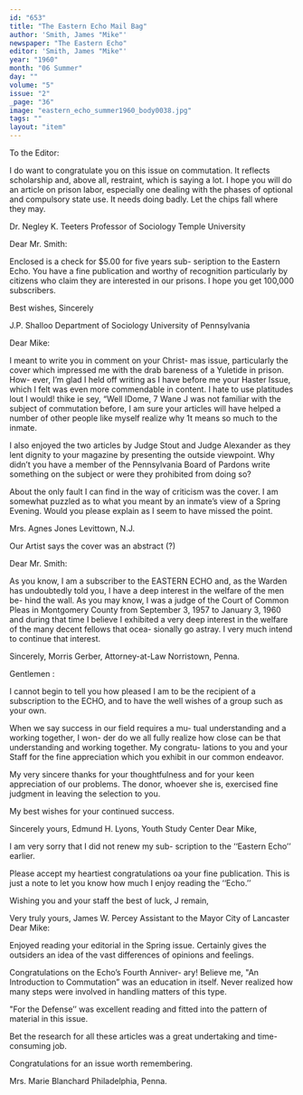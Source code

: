 ```yaml
---
id: "653"
title: "The Eastern Echo Mail Bag"
author: 'Smith, James "Mike"'
newspaper: "The Eastern Echo"
editor: 'Smith, James "Mike"'
year: "1960"
month: "06 Summer"
day: ""
volume: "5"
issue: "2"
_page: "36"
image: "eastern_echo_summer1960_body0038.jpg"
tags: ""
layout: "item"
---
```

To the Editor:

I do want to congratulate you on this issue on
commutation. It reflects scholarship and, above all,
restraint, which is saying a lot. I hope you will do
an article on prison labor, especially one dealing
with the phases of optional and compulsory state use.
It needs doing badly. Let the chips fall where they
may.

Dr. Negley K. Teeters
Professor of Sociology
Temple University

Dear Mr. Smith:

Enclosed is a check for $5.00 for five years sub-
seription to the Eastern Echo. You have a fine
publication and worthy of recognition particularly
by citizens who claim they are interested in our
prisons. I hope you get 100,000 subscribers.

Best wishes,
Sincerely

J.P. Shalloo
Department of Sociology
University of Pennsylvania

Dear Mike:

I meant to write you in comment on your Christ-
mas issue, particularly the cover which impressed me
with the drab bareness of a Yuletide in prison. How-
ever, I’m glad I held off writing as I have before me
your Haster Issue, which I felt was even more
commendable in content. I hate to use platitudes
lout I would! thike ie sey, “Well IDome, 7 Wane J
was not familiar with the subject of commutation
before, I am sure your articles will have helped a
number of other people like myself realize why 1t
means so much to the inmate.

I also enjoyed the two articles by Judge Stout
and Judge Alexander as they lent dignity to your
magazine by presenting the outside viewpoint. Why
didn’t you have a member of the Pennsylvania Board
of Pardons write something on the subject or were
they prohibited from doing so?

About the only fault I can find in the way of
criticism was the cover. I am somewhat puzzled as
to what you meant by an inmate’s view of a Spring
Evening. Would you please explain as I seem to
have missed the point.

Mrs. Agnes Jones
Levittown, N.J.

Our Artist says the cover was an abstract (?)

Dear Mr. Smith:

As you know, I am a subscriber to the EASTERN
ECHO and, as the Warden has undoubtedly told you,
I have a deep interest in the welfare of the men be-
hind the wall. As you may know, I was a judge of
the Court of Common Pleas in Montgomery County
from September 3, 1957 to January 3, 1960 and during
that time I believe I exhibited a very deep interest
in the welfare of the many decent fellows that ocea-
sionally go astray. I very much intend to continue
that interest.

Sincerely,
Morris Gerber,
Attorney-at-Law
Norristown, Penna.

Gentlemen :

I cannot begin to tell you how pleased I am to
be the recipient of a subscription to the ECHO, and
to have the well wishes of a group such as your own.

When we say success in our field requires a mu-
tual understanding and a working together, I won-
der do we all fully realize how close can be that
understanding and working together. My congratu-
lations to you and your Staff for the fine appreciation
which you exhibit in our common endeavor.

My very sincere thanks for your thoughtfulness
and for your keen appreciation of our problems. The
donor, whoever she is, exercised fine judgment in
leaving the selection to you.

My best wishes for your continued success.

Sincerely yours,
Edmund H. Lyons,
Youth Study Center
Dear Mike,

I am very sorry that I did not renew my sub-
scription to the ‘‘Eastern Echo’’ earlier.

Please accept my heartiest congratulations oa
your fine publication. This is just a note to let you
know how much I enjoy reading the ‘‘Echo.’’

Wishing you and your staff the best of luck, J
remain,

Very truly yours,
James W. Percey
Assistant to the Mayor
City of Lancaster
Dear Mike:

Enjoyed reading your editorial in the Spring
issue. Certainly gives the outsiders an idea of the
vast differences of opinions and feelings.

Congratulations on the Echo’s Fourth Anniver-
ary! Believe me, "An Introduction to Commutation”
was an education in itself. Never realized how many
steps were involved in handling matters of this type.

"For the Defense’’ was excellent reading and
fitted into the pattern of material in this issue.

Bet the research for all these articles was a
great undertaking and time-consuming job.

Congratulations for an issue worth remembering.

Mrs. Marie Blanchard
Philadelphia, Penna.
